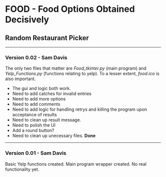 # FOOD - Food Options Obtained Decisively
## Random Restaurant Picker
---

### Version 0.02 - Sam Davis

The only two files that matter are *Food_tkinter.py* (main program) and *Yelp_Functions.py* (functions relating to yelp). To a lesser extent, *food.ico* is also important.

- The gui and logic both work.
- Need to add catches for invalid entries
- Need to add more options
- Need to add comments
- Need to add logic for handling retrys and killing the program upon acceptance of results
- Need to clean up result message.
- Need to polish the UI
- Add a round button?
- Need to clean up unecessary files. **Done**

---
### Version 0.01 - Sam Davis
Basic Yelp functions created. Main program wrapper created. No real functionality yet.
